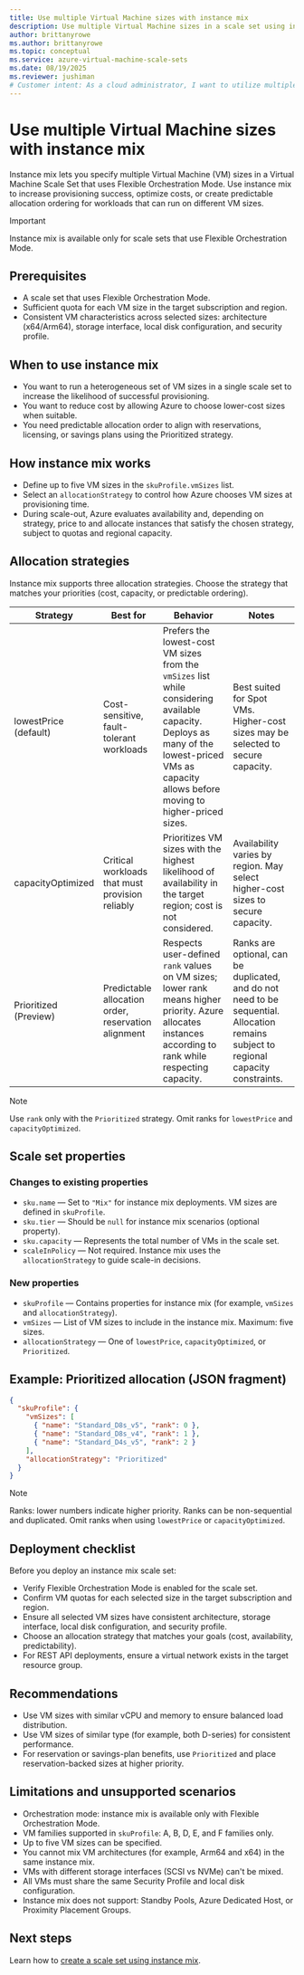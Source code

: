 ```yaml
---
title: Use multiple Virtual Machine sizes with instance mix
description: Use multiple Virtual Machine sizes in a scale set using instance mix. Optimize deployments using allocation strategies. 
author: brittanyrowe 
ms.author: brittanyrowe
ms.topic: conceptual
ms.service: azure-virtual-machine-scale-sets
ms.date: 08/19/2025
ms.reviewer: jushiman
# Customer intent: As a cloud administrator, I want to utilize multiple VM sizes in a scale set with instance mix, so that I can optimize cost, capacity, and flexibility for my diverse workload requirements.
---
```


# Use multiple Virtual Machine sizes with instance mix

Instance mix lets you specify multiple Virtual Machine (VM) sizes in a Virtual Machine Scale Set that uses Flexible Orchestration Mode. Use instance mix to increase provisioning success, optimize costs, or create predictable allocation ordering for workloads that can run on different VM sizes.

> [!IMPORTANT]
> Instance mix is available only for scale sets that use Flexible Orchestration Mode.

## Prerequisites

- A scale set that uses Flexible Orchestration Mode.
- Sufficient quota for each VM size in the target subscription and region.
- Consistent VM characteristics across selected sizes: architecture (x64/Arm64), storage interface, local disk configuration, and security profile.

## When to use instance mix

- You want to run a heterogeneous set of VM sizes in a single scale set to increase the likelihood of successful provisioning.
- You want to reduce cost by allowing Azure to choose lower-cost sizes when suitable.
- You need predictable allocation order to align with reservations, licensing, or savings plans using the Prioritized strategy.

## How instance mix works

- Define up to five VM sizes in the `skuProfile.vmSizes` list.
- Select an `allocationStrategy` to control how Azure chooses VM sizes at provisioning time.
- During scale-out, Azure evaluates availability and, depending on strategy, price to and allocate instances that satisfy the chosen strategy, subject to quotas and regional capacity.

## Allocation strategies

Instance mix supports three allocation strategies. Choose the strategy that matches your priorities (cost, capacity, or predictable ordering).

| Strategy | Best for | Behavior | Notes |
|---|---|---|---|
| lowestPrice (default) | Cost-sensitive, fault-tolerant workloads | Prefers the lowest-cost VM sizes from the `vmSizes` list while considering available capacity. Deploys as many of the lowest-priced VMs as capacity allows before moving to higher-priced sizes. | Best suited for Spot VMs. Higher-cost sizes may be selected to secure capacity. |
| capacityOptimized | Critical workloads that must provision reliably | Prioritizes VM sizes with the highest likelihood of availability in the target region; cost is not considered. | Availability varies by region. May select higher-cost sizes to secure capacity. |
| Prioritized (Preview) | Predictable allocation order, reservation alignment | Respects user-defined `rank` values on VM sizes; lower rank means higher priority. Azure allocates instances according to rank while respecting capacity. | Ranks are optional, can be duplicated, and do not need to be sequential. Allocation remains subject to regional capacity constraints. |

> [!NOTE]
> Use `rank`  only with the `Prioritized` strategy. Omit ranks for `lowestPrice` and `capacityOptimized`.

## Scale set properties

### Changes to existing properties

- `sku.name` — Set to `"Mix"` for instance mix deployments. VM sizes are defined in `skuProfile`.
- `sku.tier` — Should be `null` for instance mix scenarios (optional property).
- `sku.capacity` — Represents the total number of VMs in the scale set.
- `scaleInPolicy` — Not required. Instance mix uses the `allocationStrategy` to guide scale-in decisions.

### New properties

- `skuProfile` — Contains properties for instance mix (for example, `vmSizes` and `allocationStrategy`).
- `vmSizes` — List of VM sizes to include in the instance mix. Maximum: five sizes.
- `allocationStrategy` — One of `lowestPrice`, `capacityOptimized`, or `Prioritized`.

## Example: Prioritized allocation (JSON fragment)

```json
{
  "skuProfile": {
    "vmSizes": [
      { "name": "Standard_D8s_v5", "rank": 0 },
      { "name": "Standard_D8s_v4", "rank": 1 },
      { "name": "Standard_D4s_v5", "rank": 2 }
    ],
    "allocationStrategy": "Prioritized"
  }
}
```

> [!NOTE]
> Ranks: lower numbers indicate higher priority. Ranks can be non-sequential and duplicated. Omit ranks when using `lowestPrice` or `capacityOptimized`.

## Deployment checklist

Before you deploy an instance mix scale set:

- Verify Flexible Orchestration Mode is enabled for the scale set.
- Confirm VM quotas for each selected size in the target subscription and region.
- Ensure all selected VM sizes have consistent architecture, storage interface, local disk configuration, and security profile.
- Choose an allocation strategy that matches your goals (cost, availability, predictability).
- For REST API deployments, ensure a virtual network exists in the target resource group.

## Recommendations

- Use VM sizes with similar vCPU and memory to ensure balanced load distribution.
- Use VM sizes of similar type (for example, both D-series) for consistent performance.
- For reservation or savings-plan benefits, use `Prioritized` and place reservation-backed sizes at higher priority.

## Limitations and unsupported scenarios

- Orchestration mode: instance mix is available only with Flexible Orchestration Mode.
- VM families supported in `skuProfile`: A, B, D, E, and F families only.
- Up to five VM sizes can be specified.
- You cannot mix VM architectures (for example, Arm64 and x64) in the same instance mix.
- VMs with different storage interfaces (SCSI vs NVMe) can't be mixed.
- All VMs must share the same Security Profile and local disk configuration.
- Instance mix does not support: Standby Pools, Azure Dedicated Host, or Proximity Placement Groups.

## Next steps
Learn how to [create a scale set using instance mix](instance-mix-create.md).